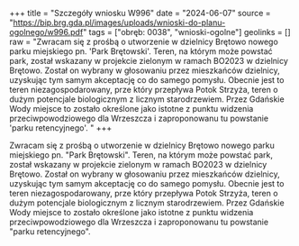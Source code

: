 +++
title = "Szczegóły wniosku W996"
date = "2024-06-07"
source = "https://bip.brg.gda.pl/images/uploads/wnioski-do-planu-ogolnego/w996.pdf"
tags = ["obręb: 0038", "wnioski-ogolne"]
geolinks = []
raw = "Zwracam się z prośbą o utworzenie w dzielnicy Brętowo nowego parku miejskiego pn. 'Park Brętowski'. Teren, na którym może powstać park, został wskazany w projekcie zielonym w ramach BO2023 w dzielnicy Brętowo. Został on wybrany w głosowaniu przez mieszkańców dzielnicy, uzyskując tym samym akceptację co do samego pomysłu. Obecnie jest to teren niezagospodarowany, prze który przepływa Potok Strzyża, teren o dużym potencjale biologicznym z licznym starodrzewiem. Przez Gdańskie Wody miejsce to zostało określone jako istotne z punktu widzenia przeciwpowodziowego dla Wrzeszcza i zaproponowanu tu powstanie 'parku retencyjnego'. "
+++

Zwracam się z prośbą o utworzenie w dzielnicy Brętowo nowego parku miejskiego
pn. "Park Brętowski". Teren, na którym może powstać park, został wskazany w projekcie
zielonym w ramach BO2023 w dzielnicy Brętowo. Został on wybrany w głosowaniu przez
mieszkańców dzielnicy, uzyskując tym samym akceptację co do samego pomysłu. Obecnie jest
to teren niezagospodarowany, prze który przepływa Potok Strzyża, teren o dużym potencjale
biologicznym z licznym starodrzewiem. Przez Gdańskie Wody miejsce to zostało określone jako
istotne z punktu widzenia przeciwpowodziowego dla Wrzeszcza i zaproponowanu tu powstanie
"parku retencyjnego".




